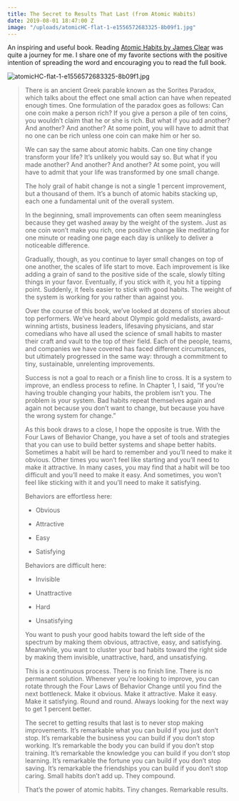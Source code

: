 ```yaml
---
title: The Secret to Results That Last (from Atomic Habits)
date: 2019-08-01 18:47:00 Z
image: "/uploads/atomicHC-flat-1-e1556572683325-8b09f1.jpg"
---
```


An inspiring and useful book. Reading [Atomic Habits by James Clear](https://jamesclear.com/atomic-habits) was quite a journey for me. I share one of my favorite sections with the positive intention of spreading the word and encouraging you to read the full book.

![atomicHC-flat-1-e1556572683325-8b09f1.jpg](/uploads/atomicHC-flat-1-e1556572683325-8b09f1.jpg)

> There is an ancient Greek parable known as the Sorites Paradox, which talks about the effect one small action can have when repeated enough times. One formulation of the paradox goes as follows: Can one coin make a person rich? If you give a person a pile of ten coins, you wouldn’t claim that he or she is rich. But what if you add another? And another? And another? At some point, you will have to admit that no one can be rich unless one coin can make him or her so.
>
> We can say the same about atomic habits. Can one tiny change transform your life? It’s unlikely you would say so. But what if you made another? And another? And another? At some point, you will have to admit that your life was transformed by one small change.
>
> The holy grail of habit change is not a single 1 percent improvement, but a thousand of them. It’s a bunch of atomic habits stacking up, each one a fundamental unit of the overall system.
>
> In the beginning, small improvements can often seem meaningless because they get washed away by the weight of the system. Just as one coin won’t make you rich, one positive change like meditating for one minute or reading one page each day is unlikely to deliver a noticeable difference.
>
> Gradually, though, as you continue to layer small changes on top of one another, the scales of life start to move. Each improvement is like adding a grain of sand to the positive side of the scale, slowly tilting things in your favor. Eventually, if you stick with it, you hit a tipping point. Suddenly, it feels easier to stick with good habits. The weight of the system is working for you rather than against you.
>
> Over the course of this book, we’ve looked at dozens of stories about top performers. We’ve heard about Olympic gold medalists, award-winning artists, business leaders, lifesaving physicians, and star comedians who have all used the science of small habits to master their craft and vault to the top of their field. Each of the people, teams, and companies we have covered has faced different circumstances, but ultimately progressed in the same way: through a commitment to tiny, sustainable, unrelenting improvements.
>
> Success is not a goal to reach or a finish line to cross. It is a system to improve, an endless process to refine. In Chapter 1, I said, “If you’re having trouble changing your habits, the problem isn’t you. The problem is your system. Bad habits repeat themselves again and again not because you don’t want to change, but because you have the wrong system for change.”
>
> As this book draws to a close, I hope the opposite is true. With the Four Laws of Behavior Change, you have a set of tools and strategies that you can use to build better systems and shape better habits. Sometimes a habit will be hard to remember and you’ll need to make it obvious. Other times you won’t feel like starting and you’ll need to make it attractive. In many cases, you may find that a habit will be too difficult and you’ll need to make it easy. And sometimes, you won’t feel like sticking with it and you’ll need to make it satisfying.
>
> Behaviors are effortless here:
>
> * Obvious
>
> * Attractive
>
> * Easy
>
> * Satisfying
>
> Behaviors are difficult here:
>
> * Invisible
>
> * Unattractive
>
> * Hard
>
> * Unsatisfying
>
> You want to push your good habits toward the left side of the spectrum by making them obvious, attractive, easy, and satisfying. Meanwhile, you want to cluster your bad habits toward the right side by making them invisible, unattractive, hard, and unsatisfying.
>
> This is a continuous process. There is no finish line. There is no permanent solution. Whenever you’re looking to improve, you can rotate through the Four Laws of Behavior Change until you find the next bottleneck. Make it obvious. Make it attractive. Make it easy. Make it satisfying. Round and round. Always looking for the next way to get 1 percent better.
>
> The secret to getting results that last is to never stop making improvements. It’s remarkable what you can build if you just don’t stop. It’s remarkable the business you can build if you don’t stop working. It’s remarkable the body you can build if you don’t stop training. It’s remarkable the knowledge you can build if you don’t stop learning. It’s remarkable the fortune you can build if you don’t stop saving. It’s remarkable the friendships you can build if you don’t stop caring. Small habits don’t add up. They compound.
>
> That’s the power of atomic habits. Tiny changes. Remarkable results.